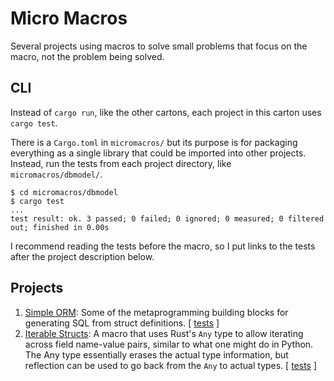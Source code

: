 # Micro Macros

Several projects using macros to solve small problems that focus on the macro, not the problem being solved.

## CLI

Instead of `cargo run`, like the other cartons, each project in this carton uses `cargo test`.

There is a `Cargo.toml` in `micromacros/` but its purpose is for packaging everything as a single library that could be imported into other projects. Instead, run the tests from each project directory, like `micromacros/dbmodel/`.

```shell
$ cd micromacros/dbmodel
$ cargo test
...
test result: ok. 3 passed; 0 failed; 0 ignored; 0 measured; 0 filtered out; finished in 0.00s
```
I recommend reading the tests before the macro, so I put links to the tests after the project description below.

## Projects

1. [Simple ORM](dbmodel/): Some of the metaprogramming building blocks for generating SQL from struct definitions. [ [tests](dbmodel/tests/the_test.rs) ]
2. [Iterable Structs](iterable/): A macro that uses Rust's `Any` type to allow iterating across field name-value pairs, similar to what one might do in Python. The Any type essentially erases the actual type information, but reflection can be used to go back from the `Any` to actual types. [ [tests](iterable/tests/the_test.rs) ]


